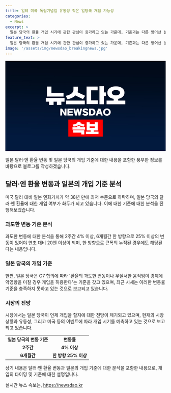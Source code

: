 ```yaml
---
title: 일례 미국 독립기념일 유동성 적은 일당국 개입 가능성
categories:
  - News
excerpt: >
  일본 당국의 환율 개입 시기에 관한 관심이 증가하고 있는 가운데, 기존과는 다른 방어선 설정이 의심스러운 상황이다. 일본 재무성의 발언을 토대로, 환율 변동률이 기준을 충족하지 못해 개입이 어렵다는 것이 분석되고 있다. 특히, 최근 엔화 가치의 급격한 하락으로 G7 합의 기준을 충족하지 못하고 있다는 지적이 나오고 있으며, 시장의 이벤트와 연준의 행보에 따라 환율 변동성이 더 커질 것으로 예상되고 있다.
feature_text: >
  일본 당국의 환율 개입 시기에 관한 관심이 증가하고 있는 가운데, 기존과는 다른 방어선 설정이 의심스러운 상황이다. 일본 재무성의 발언을 토대로, 환율 변동률이 기준을 충족하지 못해 개입이 어렵다는 것이 분석되고 있다. 특히, 최근 엔화 가치의 급격한 하락으로 G7 합의 기준을 충족하지 못하고 있다는 지적이 나오고 있으며, 시장의 이벤트와 연준의 행보에 따라 환율 변동성이 더 커질 것으로 예상되고 있다.
image: '/assets/img/newsdao_breakingnews.jpg'
---
```


<p><img src="/assets/img/newsdao_breakingnews.jpg" alt="koreaapp 속보" /></p>

<p>일본 달러·엔 환율 변동 및 일본 당국의 개입 기준에 대한 내용을 포함한 풍부한 정보를 바탕으로 블로그를 작성하겠습니다.</p>

<h2 data-ke-size="size26">달러·엔 환율 변동과 일본의 개입 기준 분석</h2>

<p data-ke-size="size16">미국 달러 대비 일본 엔화가치가 약 38년 만에 최저 수준으로 하락하며, 일본 당국의 달러·엔 환율에 대한 개입 여부가 화두가 되고 있습니다. 이에 대한 기준에 대한 분석을 진행해보겠습니다.</p>

<h3><b>과도한 변동 기준 분석</b></h3>

<p data-ke-size="size16">과도한 변동에 대한 분석을 통해 2주간 4% 이상, 6개월간 한 방향으로 25% 이상의 변동이 있어야 연초 대비 20엔 이상이 되며, 한 방향으로 큰폭의 누적된 경우에도 해당된다는 내용입니다.</p>

<h3><b>일본 당국의 개입 기준</b></h3>

<p data-ke-size="size16">한편, 일본 당국은 G7 합의에 따라 '환율의 과도한 변동이나 무질서한 움직임이 경제에 악영향을 미칠 경우 개입을 허용한다'는 기준을 갖고 있으며, 최근 시세는 이러한 변동률 기준을 충족하지 못하고 있는 것으로 보고되고 있습니다.</p>

<h3><b>시장의 전망</b></h3>

<p data-ke-size="size16">시장에서는 일본 당국이 언제 개입을 할지에 대한 전망이 제기되고 있으며, 현재의 시장 상황과 유동성, 그리고 미국 등의 이벤트에 따라 개입 시기를 예측하고 있는 것으로 보고되고 있습니다.</p>

<table>
    <tr>
        <td style="text-align: center; height: 17px;"><b>일본 당국의 변동 기준</b></td>
        <td style="text-align: center; height: 17px;"><b>변동률</b></td>
    </tr>
    <tr>
        <td style="text-align: center; height: 17px;"><b>2주간</b></td>
        <td style="text-align: center; height: 17px;"><b>4% 이상</b></td>
    </tr>
    <tr>
        <td style="text-align: center; height: 17px;"><b>6개월간</b></td>
        <td style="text-align: center; height: 17px;"><b>한 방향 25% 이상</b></td>
    </tr>
</table>

<p>상기 내용은 달러·엔 환율 변동과 일본의 개입 기준에 대한 분석을 포함한 내용으로, 개입의 타이밍 및 기준에 대한 설명입니다.</p>
실시간 뉴스 속보는, <a href="https://newsdao.kr" rel="dofollow">https://newsdao.kr</a>


